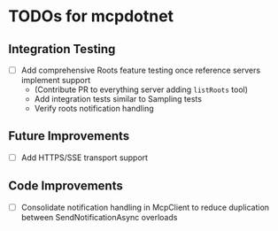 # TODOs for mcpdotnet

## Integration Testing
- [ ] Add comprehensive Roots feature testing once reference servers implement support
  - (Contribute PR to everything server adding `listRoots` tool)
  - Add integration tests similar to Sampling tests
  - Verify roots notification handling

## Future Improvements
- [ ] Add HTTPS/SSE transport support

## Code Improvements
- [ ] Consolidate notification handling in McpClient to reduce duplication between SendNotificationAsync overloads